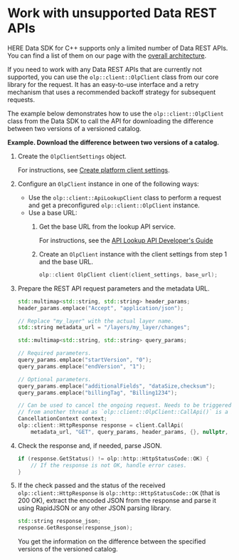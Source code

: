 # Work with unsupported Data REST APIs

HERE Data SDK for C++ supports only a limited number of Data REST APIs. You can find a list of them on our page with the [overall architecture](OverallArchitecture.md).

If you need to work with any Data REST APIs that are currently not supported, you can use the `olp::client::OlpClient` class from our core library for the request. It has an easy-to-use interface and a retry mechanism that uses a recommended backoff strategy for subsequent requests.

The example below demonstrates how to use the `olp::client::OlpClient` class from the Data SDK to call the API for downloading the difference between two versions of a versioned catalog.

**Example. Download the difference between two versions of a catalog.**

1. Create the `OlpClientSettings` object.

   For instructions, see [Create platform client settings](create-platform-client-settings.md).

2. Configure an `OlpClient` instance in one of the following ways:
    - Use the `olp::client::ApiLookupClient` class to perform a request and get a preconfigured `olp::client::OlpClient` instance.
    - Use a base URL:
        1. Get the base URL from the lookup API service.

            For instructions, see the [API Lookup API Developer's Guide](https://developer.here.com/documentation/api-lookup/dev_guide/index.html)
        
        2. Create an `OlpClient` instance with the client settings from step 1 and the base URL.

            ```cpp
            olp::client OlpClient client(client_settings, base_url);
            ```

3. Prepare the REST API request parameters and the metadata URL.

    ```cpp
    std::multimap<std::string, std::string> header_params;
    header_params.emplace("Accept", "application/json");

    // Replace "my_layer" with the actual layer name.
    std::string metadata_url = "/layers/my_layer/changes";

    std::multimap<std::string, std::string> query_params;

    // Required parameters.
    query_params.emplace("startVersion", "0");
    query_params.emplace("endVersion", "1");

    // Optional parameters.
    query_params.emplace("additionalFields", "dataSize,checksum");
    query_params.emplace("billingTag", "Billing1234");

    // Can be used to cancel the ongoing request. Needs to be triggered
    // from another thread as `olp::client::OlpClient::CallApi()` is a blocking call.
    CancellationContext context;
    olp::client::HttpResponse response = client.CallApi(
        metadata_url, "GET", query_params, header_params, {}, nullptr, "", context);
    ```

4. Check the response and, if needed, parse JSON.

    ```cpp
    if (response.GetStatus() != olp::http::HttpStatusCode::OK) {
        // If the response is not OK, handle error cases.
    }
    ```

5. If the check passed and the status of the received `olp::client::HttpResponse` is `olp::http::HttpStatusCode::OK` (that is 200 OK), extract the encoded JSON from the response and parse it using RapidJSON or any other JSON parsing library.

    ```cpp
    std::string response_json;
    response.GetResponse(response_json);
    ```

    You get the information on the difference between the specified versions of the versioned catalog.
